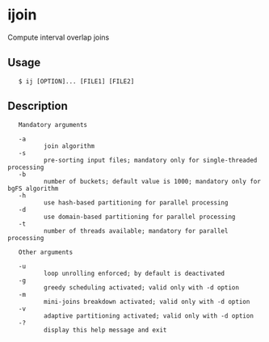 # ijoin
Compute interval overlap joins

## Usage
       $ ij [OPTION]... [FILE1] [FILE2]

## Description
       Mandatory arguments

       -a
              join algorithm
       -s
              pre-sorting input files; mandatory only for single-threaded processing
       -b
              number of buckets; default value is 1000; mandatory only for bgFS algorithm
       -h
              use hash-based partitioning for parallel processing
       -d
              use domain-based partitioning for parallel processing
       -t
              number of threads available; mandatory for parallel processing

       Other arguments

       -u
              loop unrolling enforced; by default is deactivated
       -g
              greedy scheduling activated; valid only with -d option
       -m
              mini-joins breakdown activated; valid only with -d option
       -v
              adaptive partitioning activated; valid only with -d option
       -?
              display this help message and exit

